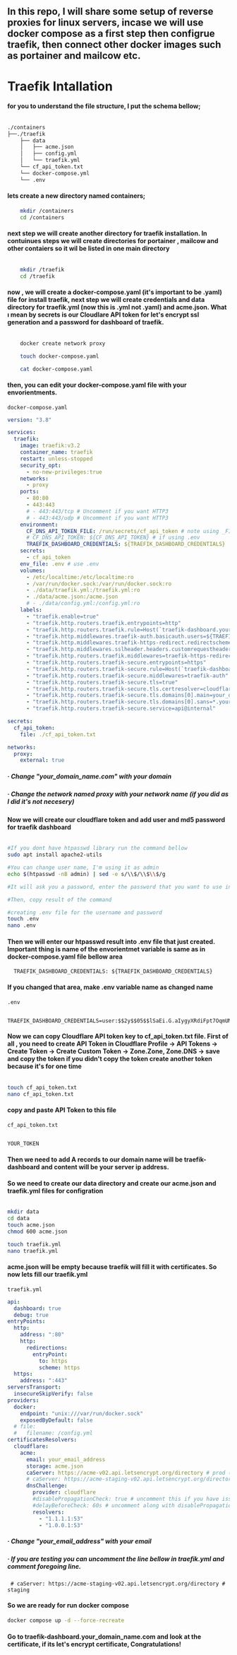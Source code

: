 ## In this repo, I will share some setup of reverse proxies for linux servers, incase we will use docker compose as a first step then configrue traefik, then connect other docker images such as portainer and mailcow etc.

# Traefik Intallation

#### for you to understand the file structure, I put the schema bellow;

```bash

./containers
├──./traefik
    ├── data
    │   ├── acme.json
    │   ├── config.yml
    │   └── traefik.yml
    └── cf_api_token.txt
    └── docker-compose.yml
    └── .env

```

#### lets create a new directory named containers;

```bash
    mkdir /containers
    cd /containers

```

#### next step we will create another directory for traefik installation. In contuinues steps we will create directories for portainer , mailcow and other contaiers so it wil be listed in one main directory

```bash

    mkdir /traefik
    cd /traefik

```

#### now , we will create a docker-compose.yaml (it's important to be .yaml) file for install traefik, next step we will create credentials and data directory for traefik.yml (now this is .yml not .yaml) and acme.json. What ı mean by secrets is our Cloudlare API token for let's encrypt ssl generation and a password for dashboard of traefik.

```bash

    docker create network proxy

    touch docker-compose.yaml

    cat docker-compose.yaml

```

#### then, you can edit your docker-compose.yaml file with your envorientments.

`docker-compose.yaml`

```yaml
version: "3.8"

services:
  traefik:
    image: traefik:v3.2
    container_name: traefik
    restart: unless-stopped
    security_opt:
      - no-new-privileges:true
    networks:
      - proxy
    ports:
      - 80:80
      - 443:443
      # - 443:443/tcp # Uncomment if you want HTTP3
      # - 443:443/udp # Uncomment if you want HTTP3
    environment:
      CF_DNS_API_TOKEN_FILE: /run/secrets/cf_api_token # note using _FILE for docker secrets
      # CF_DNS_API_TOKEN: ${CF_DNS_API_TOKEN} # if using .env
      TRAEFIK_DASHBOARD_CREDENTIALS: ${TRAEFIK_DASHBOARD_CREDENTIALS}
    secrets:
      - cf_api_token
    env_file: .env # use .env
    volumes:
      - /etc/localtime:/etc/localtime:ro
      - /var/run/docker.sock:/var/run/docker.sock:ro
      - ./data/traefik.yml:/traefik.yml:ro
      - ./data/acme.json:/acme.json
      # - ./data/config.yml:/config.yml:ro
    labels:
      - "traefik.enable=true"
      - "traefik.http.routers.traefik.entrypoints=http"
      - "traefik.http.routers.traefik.rule=Host(`traefik-dashboard.your_domain_name.com`)"
      - "traefik.http.middlewares.traefik-auth.basicauth.users=${TRAEFIK_DASHBOARD_CREDENTIALS}"
      - "traefik.http.middlewares.traefik-https-redirect.redirectscheme.scheme=https"
      - "traefik.http.middlewares.sslheader.headers.customrequestheaders.X-Forwarded-Proto=https"
      - "traefik.http.routers.traefik.middlewares=traefik-https-redirect"
      - "traefik.http.routers.traefik-secure.entrypoints=https"
      - "traefik.http.routers.traefik-secure.rule=Host(`traefik-dashboard.your_domain_name.com`)"
      - "traefik.http.routers.traefik-secure.middlewares=traefik-auth"
      - "traefik.http.routers.traefik-secure.tls=true"
      - "traefik.http.routers.traefik-secure.tls.certresolver=cloudflare"
      - "traefik.http.routers.traefik-secure.tls.domains[0].main=your_domain_name.com"
      - "traefik.http.routers.traefik-secure.tls.domains[0].sans=*.your_domain_name.com"
      - "traefik.http.routers.traefik-secure.service=api@internal"

secrets:
  cf_api_token:
    file: ./cf_api_token.txt

networks:
  proxy:
    external: true
```

##### · Change "your_domain_name.com" with your domain

##### · Change the network named proxy with your network name (if you did as I did it's not necesery)

#### Now we will create our cloudflare token and add user and md5 password for traefik dashboard

```bash

#If you dont have htpasswd library run the command bellow
sudo apt install apache2-utils

#You can change user name, I'm using it as admin
echo $(htpasswd -nB admin) | sed -e s/\\$/\\$\\$/g

#It will ask you a password, enter the password that you want to use in your traefik dashboard

#Then, copy result of the command

#creating .env file for the username and password
touch .env
nano .env

```

#### Then we will enter our htpasswd result into .env file that just created. Important thing is name of the envorientmet variable is same as in docker-compose.yaml file bellow area

`  TRAEFIK_DASHBOARD_CREDENTIALS: ${TRAEFIK_DASHBOARD_CREDENTIALS}`

#### If you changed that area, make .env variable name as changed name

`.env`

```.env

TRAEFIK_DASHBOARD_CREDENTIALS=user:$$2y$$05$$lSaEi.G.aIygyXRdiFpt7OqmUMW9QUG5I1N.j0bXoXxIjxQmoGOWu

```

#### Now we can copy Cloudflare API token key to cf_api_token.txt file. First of all , you need to create API Token in Cloudflare Profile -> API Tokens -> Create Token -> Create Custom Token -> Zone.Zone, Zone.DNS -> save and copy the token if you didn't copy the token create another token because it's for one time

```bash

touch cf_api_token.txt
nano cf_api_token.txt

```

#### copy and paste API Token to this file

`cf_api_token.txt`

```txt

YOUR_TOKEN

```

#### Then we need to add A records to our domain name will be traefik-dashboard and content will be your server ip address.

#### So we need to create our data directory and create our acme.json and traefik.yml files for configration

```bash

mkdir data
cd data
touch acme.json
chmod 600 acme.json

touch traefik.yml
nano traefik.yml

```

#### acme.json will be empty because traefik will fill it with certificates. So now lets fill our traefik.yml

`traefik.yml`

```yml
api:
  dashboard: true
  debug: true
entryPoints:
  http:
    address: ":80"
    http:
      redirections:
        entryPoint:
          to: https
          scheme: https
  https:
    address: ":443"
serversTransport:
  insecureSkipVerify: false
providers:
  docker:
    endpoint: "unix:///var/run/docker.sock"
    exposedByDefault: false
  # file:
  #   filename: /config.yml
certificatesResolvers:
  cloudflare:
    acme:
      email: your_email_address
      storage: acme.json
      caServer: https://acme-v02.api.letsencrypt.org/directory # prod (default)
      # caServer: https://acme-staging-v02.api.letsencrypt.org/directory # staging
      dnsChallenge:
        provider: cloudflare
        #disablePropagationCheck: true # uncomment this if you have issues pulling certificates through cloudflare, By setting this flag to true disables the need to wait for the propagation of the TXT record to all authoritative name servers.
        #delayBeforeCheck: 60s # uncomment along with disablePropagationCheck if needed to ensure the TXT record is ready before verification is attempted
        resolvers:
          - "1.1.1.1:53"
          - "1.0.0.1:53"
```

##### · Change "your_email_address" with your email

##### · If you are testing you can uncomment the line bellow in traefik.yml and comment foregoing line.

` # caServer: https://acme-staging-v02.api.letsencrypt.org/directory # staging`

#### So we are ready for run docker compose

```bash
docker compose up -d --force-recreate
```

#### Go to traefik-dashboard.your_domain_name.com and look at the certificate, if its let's encrypt certificate, Congratulations!
